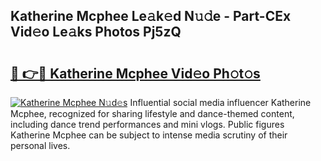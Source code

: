 ## Katherine Mcphee Le𝚊k𝚎d N𝚞𝚍e - Part-CEx Vid𝚎o Le𝚊ks Photos Pj5zQ

# <h2><a href="http://fbfr2cg.evod.top/?m=Katherine+Mcphee">🔗 👉🔴 Katherine Mcphee Vid𝚎o Ph𝚘t𝚘s</a></h2>

[![Katherine Mcphee N𝚞d𝚎s](https://i.imgur.com/8V9OHl7.gif)](http://fbfr2cg.evod.top/?m=Katherine+Mcphee)
Influential social media influencer Katherine Mcphee, recognized for sharing lifestyle and dance-themed content, including dance trend performances and mini vlogs. Public figures Katherine Mcphee can be subject to intense media scrutiny of their personal lives. 
